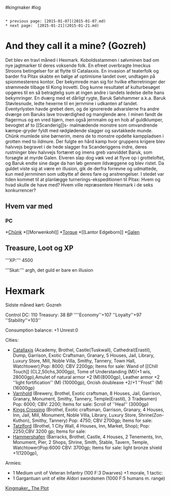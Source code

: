#kingmaker #log

```ad-info

* previous page: [2015-01-07](2015-01-07.md)
* next page:  [2015-01-21](2015-01-21.md) 
```

# And they call it a mine? (Gozreh)    
 
Det blev en travl måned i Hexmark. Koboldsstammen i sølvminen bad om nye jagtmarker til deres voksende folk. En efreet overbragte Imeckus Stroons betingelser for at flytte til Catalaxxis. En invasion af teaterfolk og barder fra Pitax skabte en bølge af optimisme landet over, undtagen på spionmesterens kontor. Der bekymrede man sig for hvilke efterretninger der strømmede tilbage til Kong Irovetti. Dog kunne resultatet af kulturbesøget opgøres til en så betragtelig sum at ingen andre i landets ledelse delte hans bekymringer. En dværg med et dårligt rygte, Baruk Sølvhammer a.k.a. Baruk Støvlesnude, ledte hexerne til en jernmine i udkanten af landet. Eventyrlysten havde grebet dem, og de ignorerede advarslerne fra andre dværge om Baruks lave troværdighed og manglende ære. I minen fandt de flagermus og en vred bjørn, men også jernmalm og en hob af guldklumper, bevogtet af to [[Scanderig]]s- malmædende monstre som omvandrende kæmpe-gryder fyldt med rødglødende slagger og savtakkede munde. Chûnk mumlede sine børnerim, mens de to monstre opdelte kamppladsen i grotten med to ildmure. Der fulgte en hård kamp hvor gruppens krigere blev halvvejs begravet i de hede slagger fra Scanderiggens indre, deres rustninger blev halvvejs fortæret og imens greb vanviddet Baruk, som forsøgte at myrde Galen. Elveren slap dog væk ved at flyve op i grotteloftet, og Baruk endte sine dage da han løb gennem ildvæggene og blev ristet. Da guldet viste sig at være en illusion, gik de derfra forrevne og udmattede, kun med jernminen som udbytte af deres fare og anstrengelser.
I stedet var tiden kommet til at planlægge turnerings-ekspeditionen til Pitax: Hvem og hvad skulle de have med? Hvem ville repræsentere Hexmark i de seks konkurrencer?
## Hvem var med 
### PC 
 
*[Chûnk](Chûnk%20Van%20Der%20Hamer.md)
*[[Morwenkohl]]
*[Torque](Torque%20Firebrand.md)
*[[Lantor Edgeborn]]
*[Galen](Galen%20Jabir.md)
## Treasure, Loot og XP 
'''XP:''' 4500
'''Skat:'''
argh, det guld er bare en illusion
# Hexmark  
Sidste måned kørt: Gozreh
Control DC: 110 Treasury:  38 BP 
 ''''Economy''+107 ''Loyalty''+97 ''Stability''+103'' 
Consumption balance: +1 Unrest:0
Cities:
* [Catallaxis](Catallaxis.md) (Academy, Brothel, Castle(Tuskwall), Cathedral(Erastil), Dump, Garrison, Exotic Craftsman, Granary, 5 Houses, Jail, Library, Luxury Store, Mill, Noble Villa, Smithy, Tannery, Town Hall, Watchtower);Pop: 8000; CBV 2200gp; Items for sale: Wand of [[Chill Touch]] (CL2,50chs,3000gp), Tome of Understanding (M)(+1 wis, 28000gp),Amulet of natural armor +2 (M)(8000gp), Leather armor +2 ''light fortification'' (M) (10000gp), Orcish doubleaxe +2/+1 ''Frost'' (M)(16000gp) 
* [Varnhold](Varnhold.md) (Brewery, Brothel, Exotic craftsman, 8  Houses, Jail, Garrison, Granary, Monument, Smithy, Tannery,  Temple(Erastil), 3 Tradesmen) Pop: 6000;  CBV: 2200;   Items for sale:    Scroll of ''Heal'' (3000gp)
*  [Kings Crossing](Kings%20Crossing.md) (Brothel,  Exotic craftsman, Garrison, Granary, 4 Houses, Inn, Jail, Mill,  Monument, Noble Villa, Library, Luxury Store, Shrine(Zon-Kuthon),  Smithy, Tannery) Pop:   4750; CBV   2700gp; Items for sale: 
* [Tatzlford](Tatzlford.md) (Brothel, 1 City Wall, 4 Houses, Inn, Market, Shop); Pop: 2250;CBV 3200 gp; Items for sale:
*  [Hammershafen](Hammershafen.md) (Barracks, Brothel, Castle, 4 Houses, 2 Tenements, Inn, Monument, Pier, 2 Shops, Shrine, Smith, Stable, Tavern, Temple, Watchtower)Pop:6000 CBV: 3700gp; Items for sale: light bronze shield +1(1200gp), 
Armies:
* 1 Medium unit of Veteran Infantry (100 F:3 Dwarves) +1 morale, 1 tactic: 
* 1 Gargantuan unit of elite Aldori swordsmen (1000 F:5 humans m. range)
[Kingmaker_ The Plot](Kingmaker_%20The%20Plot.md)
